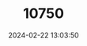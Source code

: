 ---
title: "10750"
category: "Hystrix crassispinis"
draft: false
date: 2024-02-22 13:03:50
languages:
  English: ["Thick-spined Porcupine"]
---